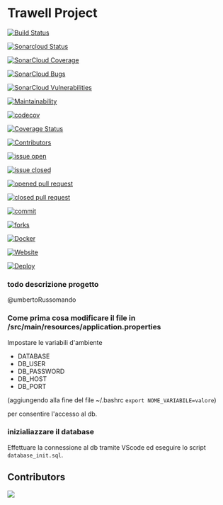 
# Trawell Project
[![Build Status](https://travis-ci.com/alexminichino/trawell.svg?branch=master)](https://travis-ci.com/alexminichino/trawell)

[![Sonarcloud Status](https://sonarcloud.io/api/project_badges/measure?project=alexminichino_trawell&metric=alert_status)](https://sonarcloud.io/dashboard?id=alexminichino_trawell) 

 [![SonarCloud Coverage](https://sonarcloud.io/api/project_badges/measure?project=alexminichino_trawell&metric=coverage)](https://sonarcloud.io/component_measures/metric/coverage/list?id=alexminichino_trawell)

 [![SonarCloud Bugs](https://sonarcloud.io/api/project_badges/measure?project=alexminichino_trawell&metric=bugs)](https://sonarcloud.io/component_measures/metric/reliability_rating/list?id=alexminichino_trawell)

 [![SonarCloud Vulnerabilities](https://sonarcloud.io/api/project_badges/measure?project=alexminichino_trawell&metric=vulnerabilities)](https://sonarcloud.io/component_measures/metric/security_rating/list?id=alexminichino_trawell)

 [![Maintainability](https://api.codeclimate.com/v1/badges/ef0e304631b60709a830/maintainability)](https://codeclimate.com/github/alexminichino/trawell/maintainability)

 [![codecov](https://codecov.io/gh/alexminichino/trawell/branch/master/graph/badge.svg)](https://codecov.io/gh/alexminichino/trawell)

 [![Coverage Status](https://coveralls.io/repos/github/alexminichino/trawell/badge.svg?branch=master)](https://coveralls.io/github/alexminichino/trawell?branch=master)

[![Contributors](https://img.shields.io/github/contributors/alexminichino/trawell)](https://github.com/alexminichino/trawell/graphs/contributors)



[![issue open](https://img.shields.io/github/issues/alexminichino/trawell)](https://github.com/alexminichino/trawell/issues)

[![issue closed](https://img.shields.io/github/issues-closed/alexminichino/trawell)](https://github.com/alexminichino/trawell/issues?q=is%3Aissue+is%3Aclosed)



[![opened pull request](https://img.shields.io/github/issues-pr/alexminichino/trawell)](https://github.com/alexminichino/trawell/pulls)



[![closed pull request](https://img.shields.io/github/issues-pr-closed/alexminichino/trawell)](https://github.com/alexminichino/trawell/pulls?q=is%3Apr+is%3Aclosed)

[![commit](https://img.shields.io/github/commit-activity/m/alexminichino/trawell)](https://github.com/alexminichino/trawell/commits)


[![forks](https://img.shields.io/github/forks/alexminichino/trawell)](https://github.com/alexminichino/trawell/network/members)




[![Docker](https://img.shields.io/docker/automated/alexminichino/trawell)](https://hub.docker.com/r/alexminichino/trawell)


[![Website](https://img.shields.io/website?up_message=online&url=https%3A%2F%2Ftrawellunisa.herokuapp.com%2F)](https://trawellunisa.herokuapp.com/)



[![Deploy](https://www.herokucdn.com/deploy/button.svg)](https://heroku.com/deploy?template=https://github.com/alexminichino/trawell)





### todo descrizione progetto 
@umbertoRussomando 

### Come prima cosa modificare il file in /src/main/resources/application.properties

Impostare le variabili d'ambiente 
- DATABASE
- DB_USER
- DB_PASSWORD
- DB_HOST
- DB_PORT

 (aggiungendo alla fine del file ~/.bashrc  `export NOME_VARIABILE=valore`)

per consentire l'accesso al db.

### inizialiazzare il database
Effettuare la connessione al db tramite VScode ed eseguire lo script `database_init.sql`.



## Contributors


<a href="https://github.com/alexminichino/trawell/graphs/contributors">
  <img src="https://contributors-img.firebaseapp.com/image?repo=alexminichino/trawell" />
</a>